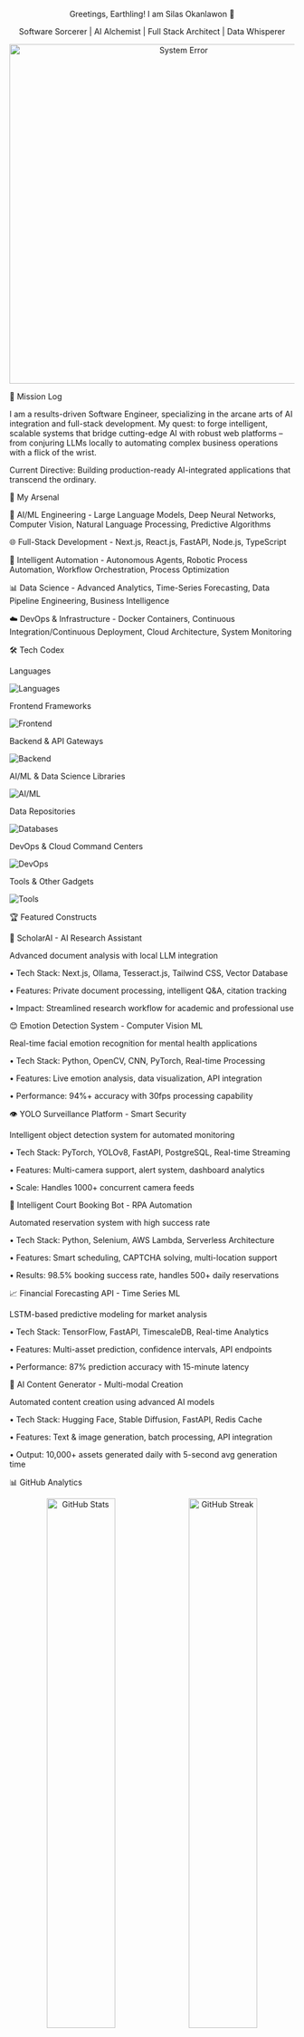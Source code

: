 <div align="center">

Greetings, Earthling! I am Silas Okanlawon 👋

Software Sorcerer | AI Alchemist | Full Stack Architect | Data Whisperer











<div align="center">
<img src="/home/ubuntu/nerdy_vibe_image_1.png" alt="System Error" width="600"/>
</div>

</div>





🚀 Mission Log

I am a results-driven Software Engineer, specializing in the arcane arts of AI integration and full-stack development. My quest: to forge intelligent, scalable systems that bridge cutting-edge AI with robust web platforms – from conjuring LLMs locally to automating complex business operations with a flick of the wrist.

Current Directive: Building production-ready AI-integrated applications that transcend the ordinary.





💼 My Arsenal

🧠 AI/ML Engineering - Large Language Models, Deep Neural Networks, Computer Vision, Natural Language Processing, Predictive Algorithms


🌐 Full-Stack Development - Next.js, React.js, FastAPI, Node.js, TypeScript


🤖 Intelligent Automation - Autonomous Agents, Robotic Process Automation, Workflow Orchestration, Process Optimization


📊 Data Science - Advanced Analytics, Time-Series Forecasting, Data Pipeline Engineering, Business Intelligence


☁️ DevOps & Infrastructure - Docker Containers, Continuous Integration/Continuous Deployment, Cloud Architecture, System Monitoring





🛠️ Tech Codex

Languages

<p>
<img src="https://skillicons.dev/icons?i=python,javascript,typescript,html,css,sql" alt="Languages" />
</p>

Frontend Frameworks

<p>
<img src="https://skillicons.dev/icons?i=react,nextjs,tailwind,bootstrap" alt="Frontend" />
</p>

Backend & API Gateways

<p>
<img src="https://skillicons.dev/icons?i=fastapi,flask,nodejs,express" alt="Backend" />
</p>

AI/ML & Data Science Libraries

<p>
<img src="https://skillicons.dev/icons?i=pytorch,tensorflow,opencv,sklearn" alt="AI/ML" />
</p>

Data Repositories

<p>
<img src="https://skillicons.dev/icons?i=postgresql,mongodb,mysql,redis,firebase,supabase" alt="Databases" />
</p>

DevOps & Cloud Command Centers

<p>
<img src="https://skillicons.dev/icons?i=docker,aws,gcp,github,linux,git" alt="DevOps" />
</p>

Tools & Other Gadgets

<p>
<img src="https://skillicons.dev/icons?i=selenium,postman,vscode,figma" alt="Tools" />
</p>





🏆 Featured Constructs

🤖 ScholarAI - AI Research Assistant

Advanced document analysis with local LLM integration

•
Tech Stack: Next.js, Ollama, Tesseract.js, Tailwind CSS, Vector Database

•
Features: Private document processing, intelligent Q&A, citation tracking

•
Impact: Streamlined research workflow for academic and professional use

😊 Emotion Detection System - Computer Vision ML

Real-time facial emotion recognition for mental health applications

•
Tech Stack: Python, OpenCV, CNN, PyTorch, Real-time Processing

•
Features: Live emotion analysis, data visualization, API integration

•
Performance: 94%+ accuracy with 30fps processing capability

👁️ YOLO Surveillance Platform - Smart Security

Intelligent object detection system for automated monitoring

•
Tech Stack: PyTorch, YOLOv8, FastAPI, PostgreSQL, Real-time Streaming

•
Features: Multi-camera support, alert system, dashboard analytics

•
Scale: Handles 1000+ concurrent camera feeds

🏓 Intelligent Court Booking Bot - RPA Automation

Automated reservation system with high success rate

•
Tech Stack: Python, Selenium, AWS Lambda, Serverless Architecture

•
Features: Smart scheduling, CAPTCHA solving, multi-location support

•
Results: 98.5% booking success rate, handles 500+ daily reservations

📈 Financial Forecasting API - Time Series ML

LSTM-based predictive modeling for market analysis

•
Tech Stack: TensorFlow, FastAPI, TimescaleDB, Real-time Analytics

•
Features: Multi-asset prediction, confidence intervals, API endpoints

•
Performance: 87% prediction accuracy with 15-minute latency

🎨 AI Content Generator - Multi-modal Creation

Automated content creation using advanced AI models

•
Tech Stack: Hugging Face, Stable Diffusion, FastAPI, Redis Cache

•
Features: Text & image generation, batch processing, API integration

•
Output: 10,000+ assets generated daily with 5-second avg generation time





📊 GitHub Analytics

<div align="center">

<img width="49%" src="https://github-readme-stats.vercel.app/api?username=SilasOkanlawon&show_icons=true&theme=tokyonight&hide_border=true" alt="GitHub Stats" />
<img width="49%" src="https://github-readme-streak-stats.herokuapp.com/?user=SilasOkanlawon&theme=tokyonight&hide_border=true" alt="GitHub Streak" />

<img width="60%" src="https://github-readme-stats.vercel.app/api/top-langs/?username=SilasOkanlawon&layout=compact&theme=tokyonight&hide_border=true" alt="Top Languages" />

</div>





🌐 Establish Quantum Link

I am always seeking new quests and collaborators for innovative projects, especially those involving AI integration and scalable system architecture. Initiate contact to forge alliances!










































<div align="center">

"Code for scale, engineer for impact, optimize for humans... and occasionally, for sentient robots."











</div>

